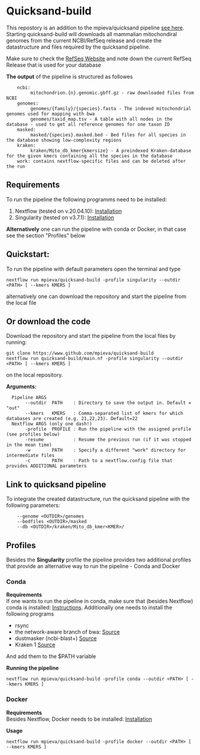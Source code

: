 # Quicksand-build
This repostory is an addition to the mpieva/quicksand pipeline [see here](https://www.github.com/mpieva/quicksand). 
Starting quicksand-build will downloads all mammalian mitochondiral genomes from the current NCBI/RefSeq release and 
create the datastructure and files required by the quicksand pipeline.

Make sure to check the [RefSeq Website](https://www.ncbi.nlm.nih.gov/refseq/) and note down the current RefSeq Release that is used for your database

**The output** of the pipeline is structured as followes
```
    ncbi: 
         mitochondrion.{n}.genomic.gbff.gz - raw downloaded files from NCBI
    genomes: 
         genomes/{family}/{species}.fasta - The indexed mitochondrial genomes used for mapping with bwa
         genomes/taxid_map.tsv - A table with all nodes in the database - used to get all reference genomes for one taxon ID
    masked:
         masked/{species}.masked.bed - Bed files for all species in the database showing low-complexity regions
    kraken:
         kraken/Mito_db_kmer{kmersize} - A preindexed Kraken-database for the given kmers containing all the species in the database
    work: contains nextflow-specific files and can be deleted after the run
```

## Requirements
To run the pipeline the following programms need to be installed:
1. Nextflow (tested on v.20.04.10): [Installation](https://www.nextflow.io/docs/latest/getstarted.html)
2. Singularity (tested on v3.7.1): [Installation](https://sylabs.io/guides/3.0/user-guide/installation.html)

**Alternatively** one can run the pipeline with conda or Docker, in that case see the section "Profiles" below


## Quickstart:
To run the pipeline with default parameters open the terminal and type

``` 
nextflow run mpieva/quicksand-build -profile singularity --outdir <PATH> [ --kmers KMERS ]
```

alternatively one can download the repository and start the pipeline from the local file

## Or download the code 

Download the repository and start the pipeline from the local files by running:

``` 
git clone https://www.github.com/mpieva/quicksand-build
nextflow run quicksand-build/main.nf -profile singularity --outdir <PATH> [ --kmers KMERS ]
```

on the local repository.

**Arguments:**
```    
  Pipeline ARGS
       --outdir  PATH    : Directory to save the output in. Default = "out"
       --kmers   KMERS   : Comma-separated list of kmers for which databases are created (e.g. 21,22,23). Default=22
  Nextflow ARGS (only one dash!)
       -profile  PROFILE : Run the pipeline with the assigned profile (see profiles below)
       -resume           : Resume the previous run (if it was stopped in the mean time)
       -w        PATH    : Specify a different "work" directory for intermediate files
       -c        PATH    : Path to a nextflow.config file that provides ADDITIONAL parameters
```

## Link to quicksand pipeline
To integrate the created datastructure, run the quicksand pipeline with the following parameters:
```
    --genome <OUTDIR>/genomes
    --bedfiles <OUTDIR>/masked
    --db <OUTDIR>/kraken/Mito_db_kmer<KMER>/
```

## Profiles
Besides the **Singularity** profile the pipeline provides two additional profiles that provide an alternative way to run the pipeline - Conda and Docker

### Conda 
**Requirements**\
If one wants to run the pipeline in conda, make sure that (besides Nextflow) conda is installed: [Instructions](https://conda.io/projects/conda/en/latest/user-guide/install/index.html).
Additionally one needs to install the following programs
* rsync
* the network-aware branch of bwa: [Source](https://github.com/mpieva/network-aware-bwa)
* dustmasker (ncbi-blast+) [Source](https://blast.ncbi.nlm.nih.gov/Blast.cgi?PAGE_TYPE=BlastDocs&DOC_TYPE=Download)
* Kraken 1 [Source](https://github.com/DerrickWood/kraken)

And add them to the $PATH variable

**Running the pipeline**
``` 
nextflow run mpieva/quicksand-build -profile conda --outdir <PATH> [ --kmers KMERS ]
```

### Docker
**Requirements**\
Besides Nextflow, Docker needs to be installed: [Installation](https://docs.docker.com/get-docker/)

**Usage**
``` 
nextflow run mpieva/quicksand-build -profile docker --outdir <PATH> [ --kmers KMERS ]
```

